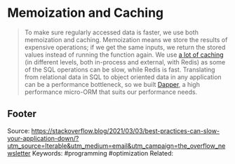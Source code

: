 #  Memoization and Caching

> To make sure regularly accessed data is faster, we use both memoization and caching. Memoization means we store the results of expensive operations; if we get the same inputs, we return the stored values instead of running the function again. We use [a lot of caching](https://stackoverflow.blog/2019/08/06/how-stack-overflow-caches-apps-for-a-multi-tenant-architecture/) (in different levels, both in-process and external, with Redis) as some of the SQL operations can be slow, while Redis is fast. Translating from relational data in SQL to object oriented data in any application can be a performance bottleneck, so we built [Dapper](https://github.com/StackExchange/Dapper), a high performance micro-ORM that suits our performance needs.

Footer
---
Source: https://stackoverflow.blog/2021/03/03/best-practices-can-slow-your-application-down/?utm_source=Iterable&utm_medium=email&utm_campaign=the_overflow_newsletter
Keywords: #programming #optimization
Related: